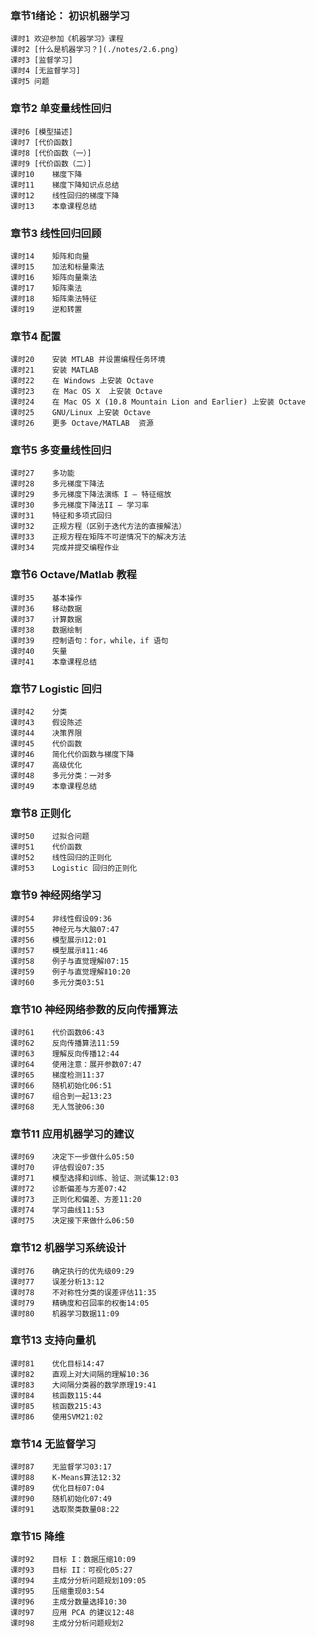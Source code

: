 ### 章节1绪论：	初识机器学习
```
课时1	欢迎参加《机器学习》课程  
课时2	[什么是机器学习？](./notes/2.6.png)  
课时3	[监督学习]  
课时4	[无监督学习] 
课时5	问题  
```
  
### 章节2	单变量线性回归  
	课时6	[模型描述]  
	课时7	[代价函数]  
	课时8	[代价函数（一）]  
	课时9	[代价函数（二）]  
	课时10	梯度下降  
	课时11	梯度下降知识点总结  
	课时12	线性回归的梯度下降  
	课时13	本章课程总结  
  
### 章节3	线性回归回顾  
	课时14	矩阵和向量  
	课时15	加法和标量乘法  
	课时16	矩阵向量乘法  
	课时17	矩阵乘法  
	课时18	矩阵乘法特征  
	课时19	逆和转置  
  
### 章节4	配置  
	课时20	安装 MTLAB 并设置编程任务环境  
	课时21	安装 MATLAB  
	课时22	在 Windows 上安装 Octave  
	课时23	在 Mac OS X  上安装 Octave  
	课时24	在 Mac OS X (10.8 Mountain Lion and Earlier) 上安装 Octave  
	课时25	GNU/Linux 上安装 Octave  
	课时26	更多 Octave/MATLAB  资源  
  
### 章节5	多变量线性回归  
	课时27	多功能  
	课时28	多元梯度下降法  
	课时29	多元梯度下降法演练 I – 特征缩放  
	课时30	多元梯度下降法II – 学习率  
	课时31	特征和多项式回归  
	课时32	正规方程（区别于迭代方法的直接解法）  
	课时33	正规方程在矩阵不可逆情况下的解决方法  
	课时34	完成并提交编程作业  
  
### 章节6	Octave/Matlab 教程  
	课时35	基本操作  
	课时36	移动数据  
	课时37	计算数据  
	课时38	数据绘制  
	课时39	控制语句：for，while，if 语句  
	课时40	矢量  
	课时41	本章课程总结  
  
### 章节7	Logistic 回归  
	课时42	分类  
	课时43	假设陈述  
	课时44	决策界限  
	课时45	代价函数  
	课时46	简化代价函数与梯度下降  
	课时47	高级优化  
	课时48	多元分类：一对多  
	课时49	本章课程总结  
  
### 章节8	正则化  
	课时50	过拟合问题  
	课时51	代价函数  
	课时52	线性回归的正则化  
	课时53	Logistic 回归的正则化  
  
### 章节9	神经网络学习
	课时54	非线性假设09:36  
	课时55	神经元与大脑07:47  
	课时56	模型展示Ⅰ12:01  
	课时57	模型展示Ⅱ11:46  
	课时58	例子与直觉理解Ⅰ07:15  
	课时59	例子与直觉理解Ⅱ10:20  
	课时60	多元分类03:51  
  
### 章节10	神经网络参数的反向传播算法  
	课时61	代价函数06:43  
	课时62	反向传播算法11:59  
	课时63	理解反向传播12:44  
	课时64	使用注意：展开参数07:47  
	课时65	梯度检测11:37  
	课时66	随机初始化06:51  
	课时67	组合到一起13:23  
	课时68	无人驾驶06:30  
  
### 章节11	应用机器学习的建议  
	课时69	决定下一步做什么05:50  
	课时70	评估假设07:35  
	课时71	模型选择和训练、验证、测试集12:03  
	课时72	诊断偏差与方差07:42  
	课时73	正则化和偏差、方差11:20  
	课时74	学习曲线11:53  
	课时75	决定接下来做什么06:50  
  
### 章节12	机器学习系统设计  
	课时76	确定执行的优先级09:29  
	课时77	误差分析13:12  
	课时78	不对称性分类的误差评估11:35  
	课时79	精确度和召回率的权衡14:05  
	课时80	机器学习数据11:09  
  
### 章节13	支持向量机  
	课时81	优化目标14:47  
	课时82	直观上对大间隔的理解10:36  
	课时83	大间隔分类器的数学原理19:41  
	课时84	核函数115:44  
	课时85	核函数215:43  
	课时86	使用SVM21:02  
  
### 章节14	无监督学习  
	课时87	无监督学习03:17  
	课时88	K-Means算法12:32  
	课时89	优化目标07:04  
	课时90	随机初始化07:49  
	课时91	选取聚类数量08:22  
  
### 章节15	降维  
	课时92	目标 I：数据压缩10:09  
	课时93	目标 II：可视化05:27  
	课时94	主成分分析问题规划109:05  
	课时95	压缩重现03:54  
	课时96	主成分数量选择10:30  
	课时97	应用 PCA 的建议12:48  
	课时98	主成分分析问题规划2  